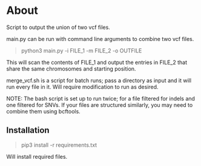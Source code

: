 # About

Script to output the union of two vcf files.

main.py can be run with command line arguments to combine two vcf files.

> python3 main.py -i FILE_1 -m FILE_2 -o OUTFILE

This will scan the contents of FILE_1 and output the entries in FILE_2 that share the same chromosomes and starting position.

merge_vcf.sh is a script for batch runs; pass a directory as input and it will run every file in it. Will require modification to run as desired.

NOTE: The bash script is set up to run twice; for a file filtered for indels and one filtered for SNVs. If your files are structured similarly, you may need to combine them using bcftools.

## Installation

> pip3 install -r requirements.txt

Will install required files.
